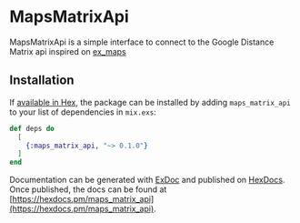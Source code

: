 # MapsMatrixApi

MapsMatrixApi is a simple interface to connect to the Google Distance Matrix api inspired on [ex_maps](https://github.com/sntran/ex_maps)

## Installation

If [available in Hex](https://hex.pm/docs/publish), the package can be installed
by adding `maps_matrix_api` to your list of dependencies in `mix.exs`:

```elixir
def deps do
  [
    {:maps_matrix_api, "~> 0.1.0"}
  ]
end
```

Documentation can be generated with [ExDoc](https://github.com/elixir-lang/ex_doc)
and published on [HexDocs](https://hexdocs.pm). Once published, the docs can
be found at [https://hexdocs.pm/maps_matrix_api](https://hexdocs.pm/maps_matrix_api).

